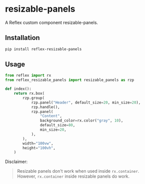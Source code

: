 # resizable-panels

A Reflex custom component resizable-panels.

## Installation

```bash
pip install reflex-resizable-panels
```

## Usage

```python
from reflex import rx
from reflex_resizable_panels import resizable_panels as rzp

def index():
    return rx.box(
        rzp.group(
            rzp.panel("Header", default_size=20, min_size=20),
            rzp.handle(),
            rzp.panel(
                "Content",
                background_color=rx.color("gray", 10),
                default_size=80,
                min_size=20,
            ),
        ),
        width="100vw",
        height="100vh",
    )
```

Disclaimer:
> Resizable panels don't work when used inside `rx.container`. However, `rx.container` inside resizable panels do work.
